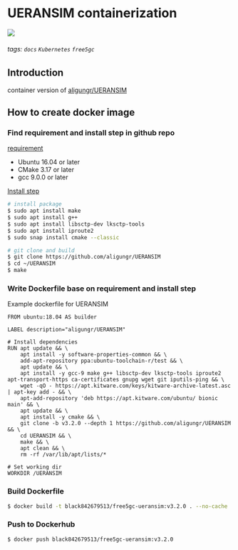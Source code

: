 # UERANSIM containerization

![](https://i.imgur.com/wy0NI6X.png)

###### tags: `docs` `Kubernetes` `free5gc`

## Introduction

container version of [aligungr/UERANSIM](https://github.com/aligungr/UERANSIM)

## How to create docker image

### Find requirement and install step in github repo

[requirement](https://github.com/aligungr/UERANSIM/wiki/Installation)

* Ubuntu 16.04 or later
* CMake 3.17 or later
* gcc 9.0.0 or later

[Install step](https://github.com/aligungr/UERANSIM/wiki/Installation#dependencies)

```bash
# install package
$ sudo apt install make
$ sudo apt install g++
$ sudo apt install libsctp-dev lksctp-tools
$ sudo apt install iproute2
$ sudo snap install cmake --classic

# git clone and build
$ git clone https://github.com/aligungr/UERANSIM
$ cd ~/UERANSIM
$ make
```

### Write Dockerfile base on requirement and install step

Example dockerfile for UERANSIM

```dockerfile=
FROM ubuntu:18.04 AS builder

LABEL description="aligungr/UERANSIM"

# Install dependencies
RUN apt update && \
    apt install -y software-properties-common && \
    add-apt-repository ppa:ubuntu-toolchain-r/test && \
    apt update && \
    apt install -y gcc-9 make g++ libsctp-dev lksctp-tools iproute2 apt-transport-https ca-certificates gnupg wget git iputils-ping && \
    wget -qO - https://apt.kitware.com/keys/kitware-archive-latest.asc | apt-key add - && \
    apt-add-repository 'deb https://apt.kitware.com/ubuntu/ bionic main' && \
    apt update && \
    apt install -y cmake && \
    git clone -b v3.2.0 --depth 1 https://github.com/aligungr/UERANSIM && \
    cd UERANSIM && \
    make && \
    apt clean && \
    rm -rf /var/lib/apt/lists/* 
    
# Set working dir
WORKDIR /UERANSIM
```

### Build Dockerfile

```bash
$ docker build -t black842679513/free5gc-ueransim:v3.2.0 . --no-cache
```

### Push to Dockerhub

```bash
$ docker push black842679513/free5gc-ueransim:v3.2.0
```